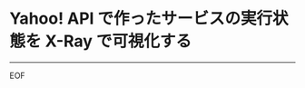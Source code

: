 Yahoo! API で作ったサービスの実行状態を X-Ray で可視化する
======================================================


---
EOF